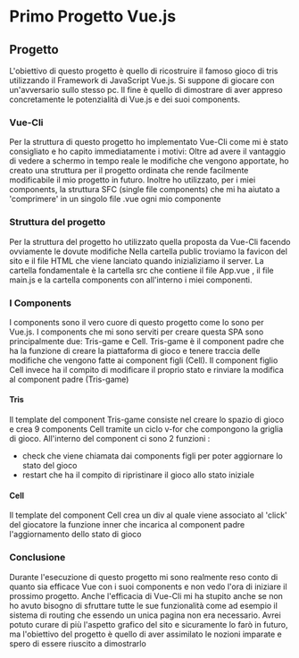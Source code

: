# Primo Progetto Vue.js

## Progetto

L'obiettivo di questo progetto è quello di ricostruire il famoso gioco di tris utilizzando il Framework di JavaScript Vue.js.
Si suppone di giocare con un'avversario sullo stesso pc.
Il fine è quello di dimostrare di aver appreso concretamente le potenzialità di Vue.js e dei suoi components.


### Vue-Cli

Per la struttura di questo progetto ho implementato Vue-Cli come mi è stato consigliato e ho capito immediatamente i motivi:
Oltre ad avere il vantaggio di vedere a schermo in tempo reale le modifiche che vengono apportate, ho creato una struttura per il progetto ordinata che rende facilmente modificabile il mio progetto in futuro.
Inoltre ho utilizzato, per i miei components, la struttura SFC (single file components) che mi ha aiutato a 'comprimere' in un singolo file .vue ogni mio componente


### Struttura del progetto

Per la struttura del progetto ho utilizzato quella proposta da Vue-Cli facendo ovviamente le dovute modifiche
Nella cartella public troviamo la favicon del sito e il file HTML che viene lanciato quando inizializiamo il server.
La cartella fondamentale è la cartella src che contiene il file App.vue , il file main.js e la cartella components con all'interno i miei componenti.

### I Components

I components sono il vero cuore di questo progetto come lo sono per Vue.js.
I components che mi sono serviti per creare questa SPA sono principalmente due:
Tris-game e Cell.
Tris-game è il component padre che ha la funzione di creare la piattaforma di gioco e tenere traccia delle modifiche che vengono fatte ai component figli (Cell).
Il component figlio Cell invece ha il compito di modificare il proprio stato e rinviare la modifica al component padre (Tris-game)

#### Tris

Il template del component Tris-game consiste nel creare lo spazio di gioco e crea 9 components Cell tramite un ciclo v-for che compongono la griglia di gioco.
All'interno del component ci sono 2 funzioni :
- check che viene chiamata dai components figli per poter aggiornare lo stato del gioco
- restart che ha il compito di ripristinare il gioco allo stato iniziale

#### Cell

Il template del component Cell crea un div al quale viene associato al 'click' del giocatore la funzione inner che incarica al component padre l'aggiornamento dello stato di gioco

### Conclusione 

Durante l'esecuzione di questo progetto mi sono realmente reso conto di quanto sia efficace Vue con i suoi components e non vedo l'ora di iniziare il prossimo progetto.
Anche l'efficacia di Vue-Cli mi ha stupito anche se non ho avuto bisogno di sfruttare tutte le sue funzionalità come ad esempio il sistema di routing che essendo un unica pagina non era necessario.
Avrei potuto curare di più l'aspetto grafico del sito e sicuramente lo farò in futuro, ma l'obiettivo del progetto è quello di aver assimilato le nozioni imparate e spero di essere riuscito a dimostrarlo
